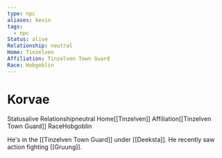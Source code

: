 ```yaml
---
type: npc
aliases: kevin
tags:
  - npc
Status: alive
Relationship: neutral
Home: Tinzelven
Affiliation: Tinzelven Town Guard
Race: Hobgoblin
---
```


# Korvae

<span class="dataview inline-field"><span class="inline-field-key">Status</span><span class="inline-field-value">alive</span></span>
<span class="dataview inline-field"><span class="inline-field-key">Relationship</span><span class="inline-field-value">neutral</span></span>
<span class="dataview inline-field"><span class="inline-field-key">Home</span><span class="inline-field-value">[[Tinzelven]]</span></span>
<span class="dataview inline-field"><span class="inline-field-key">Affiliation</span><span class="inline-field-value">[[Tinzelven Town Guard]]</span></span>
<span class="dataview inline-field"><span class="inline-field-key">Race</span><span class="inline-field-value">Hobgoblin</span></span>

He's in the [[Tinzelven Town Guard]] under [[Deeksta]]. He recently saw action fighting [[Gruung]].  
